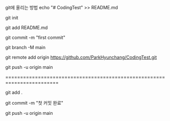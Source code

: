 git에 올리는 방법
echo "# CodingTest" >> README.md

git init

git add README.md

git commit -m "first commit"

git branch -M main

git remote add origin https://github.com/ParkHyunchang/CodingTest.git

git push -u origin main

========================================================================

git add .

git commit -m "첫 커밋 완료"

git push -u origin main
